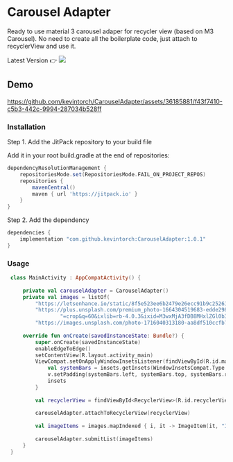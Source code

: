 # Carousel Adapter
Ready to use material 3 carousel adaper for recycler view (based on M3 Carousel). No need to create all the boilerplate code, just attach to recyclerView and use it.

Latest Version 👉  [![](https://jitpack.io/v/kevintorch/CarouselAdapter.svg)](https://jitpack.io/#kevintorch/CarouselAdapter)


## Demo

https://github.com/kevintorch/CarouselAdapter/assets/36185881/f43f7410-c5b3-442c-9994-287034b528ff


### Installation

Step 1. Add the JitPack repository to your build file

Add it in your root build.gradle at the end of repositories:
```groovy
dependencyResolutionManagement {
    repositoriesMode.set(RepositoriesMode.FAIL_ON_PROJECT_REPOS)
    repositories {
        mavenCentral()
        maven { url 'https://jitpack.io' }
    }
}
```
Step 2. Add the dependency

```groovy
dependencies {
    implementation "com.github.kevintorch:CarouselAdapter:1.0.1"
}
```

### Usage

```kotlin
 class MainActivity : AppCompatActivity() { 
  
     private val carouselAdapter = CarouselAdapter() 
     private val images = listOf( 
         "https://letsenhance.io/static/8f5e523ee6b2479e26ecc91b9c25261e/1015f/MainAfter.jpg", 
         "https://plus.unsplash.com/premium_photo-1664304519683-edde298ccc9d?w=800&auto=format&fit" + 
                 "=crop&q=60&ixlib=rb-4.0.3&ixid=M3wxMjA3fDB8MHxlZGl0b3JpYWwtZmVlZHw1fHx8ZW58MHx8fHx8", 
         "https://images.unsplash.com/photo-1716040313180-aa8df510ccfb?w=800&auto=format&fit=crop&q=60&ixlib=rb-4.0.3&ixid=M3wxMjA3fDB8MHxlZGl0b3JpYWwtZmVlZHwxMXx8fGVufDB8fHx8fA%3D%3D") 
  
     override fun onCreate(savedInstanceState: Bundle?) { 
         super.onCreate(savedInstanceState) 
         enableEdgeToEdge() 
         setContentView(R.layout.activity_main) 
         ViewCompat.setOnApplyWindowInsetsListener(findViewById(R.id.main)) { v, insets -> 
             val systemBars = insets.getInsets(WindowInsetsCompat.Type.systemBars()) 
             v.setPadding(systemBars.left, systemBars.top, systemBars.right, systemBars.bottom) 
             insets 
         } 
  
         val recyclerView = findViewById<RecyclerView>(R.id.recyclerView) 
  
         carouselAdapter.attachToRecyclerView(recyclerView) 
  
         val imageItems = images.mapIndexed { i, it -> ImageItem(it, "Image $i") } 
  
         carouselAdapter.submitList(imageItems) 
     } 
 }
```
